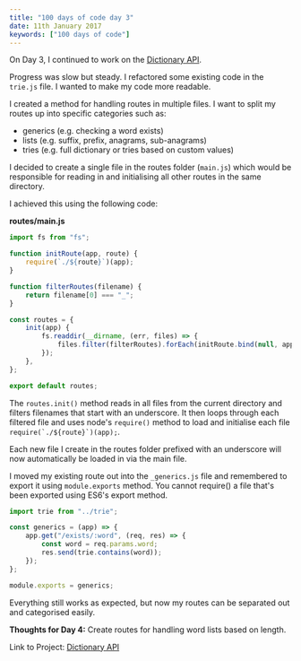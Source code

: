 ```yaml
---
title: "100 days of code day 3"
date: 11th January 2017
keywords: ["100 days of code"]
---
```


On Day 3, I continued to work on the [Dictionary API](https://github.com/lyndseybrowning/dictionary-api).

Progress was slow but steady. I refactored some existing code in the `trie.js` file. I wanted to make my code more readable.

I created a method for handling routes in multiple files. I want to split my routes up into specific categories such as:

-   generics (e.g. checking a word exists)
-   lists (e.g. suffix, prefix, anagrams, sub-anagrams)
-   tries (e.g. full dictionary or tries based on custom values)

I decided to create a single file in the routes folder (`main.js`) which would be responsible for reading in and initialising all other routes in the same directory.

I achieved this using the following code:

**routes/main.js**

```javascript
import fs from "fs";

function initRoute(app, route) {
    require(`./${route}`)(app);
}

function filterRoutes(filename) {
    return filename[0] === "_";
}

const routes = {
    init(app) {
        fs.readdir(__dirname, (err, files) => {
            files.filter(filterRoutes).forEach(initRoute.bind(null, app));
        });
    },
};

export default routes;
```

The `routes.init()` method reads in all files from the current directory and filters filenames that start with an underscore. It then loops through each filtered file and uses node's `require()` method to load and initialise each file `` require(`./${route}`)(app); ``.

Each new file I create in the routes folder prefixed with an underscore will now automatically be loaded in via the main file.

I moved my existing route out into the `_generics.js` file and remembered to export it using `module.exports` method. You cannot require() a file that's been exported using ES6's export method.

```javascript
import trie from "../trie";

const generics = (app) => {
    app.get("/exists/:word", (req, res) => {
        const word = req.params.word;
        res.send(trie.contains(word));
    });
};

module.exports = generics;
```

Everything still works as expected, but now my routes can be separated out and categorised easily.

**Thoughts for Day 4:** Create routes for handling word lists based on length.

Link to Project: [Dictionary API](https://github.com/lyndseybrowning/dictionary-api)
